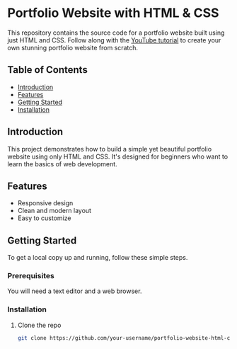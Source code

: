 # Portfolio Website with HTML & CSS

This repository contains the source code for a portfolio website built using just HTML and CSS. Follow along with the [YouTube tutorial](https://youtu.be/qy_g3SjFaYw) to create your own stunning portfolio website from scratch.

## Table of Contents

- [Introduction](#introduction)
- [Features](#features)
- [Getting Started](#getting-started)
- [Installation](#Installation)


## Introduction

This project demonstrates how to build a simple yet beautiful portfolio website using only HTML and CSS. It's designed for beginners who want to learn the basics of web development.

## Features

- Responsive design
- Clean and modern layout
- Easy to customize

## Getting Started

To get a local copy up and running, follow these simple steps.

### Prerequisites

You will need a text editor and a web browser.

### Installation

1. Clone the repo
   ```sh
   git clone https://github.com/your-username/portfolio-website-html-css.git
